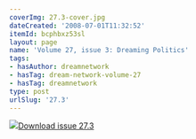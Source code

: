 ```yaml
---
coverImg: 27.3-cover.jpg
dateCreated: '2008-07-01T11:32:52'
itemId: bcphbxz53sl
layout: page
name: 'Volume 27, issue 3: Dreaming Politics'
tags:
- hasAuthor: dreamnetwork
- hasTag: dream-network-volume-27
- hasTag: dreamnetwork
type: post
urlSlug: '27.3'
---
```

<img class="card-journal-img" src="../images/27.3-rect.jpg"/><a href="../files/pdfs/Volume_27/27.3_dreaming_politics.pdf" download="">Download issue 27.3</a>